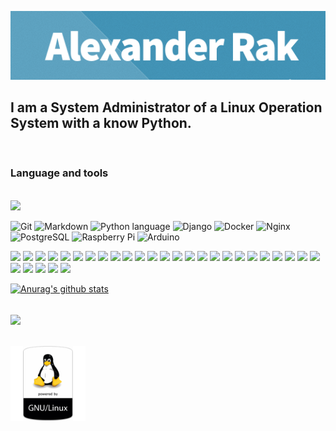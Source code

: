 ![](https://github.com/sor88/sor88/blob/main/assets/header.jpg?raw=true)


## I am a System Administrator of a Linux Operation System with a know Python.

<br>

### Language and tools
<p><br>
<img src="https://upload.wikimedia.org/wikipedia/commons/thumb/4/4b/Bash_Logo_Colored.svg/512px-Bash_Logo_Colored.svg.png" width=40>

![Git](https://img.shields.io/badge/git%20-%23F05033.svg?&style=for-the-badge&labelColor=black&logo=git&logoColor=white)
![Markdown](https://img.shields.io/badge/markdown-%23000000.svg?&style=for-the-badge&labelColor=black&logo=markdown&logoColor=white)
![Python language](https://img.shields.io/badge/python%20-%2314354C.svg?&style=for-the-badge&labelColor=black&logo=python&logoColor=white)
![Django](https://img.shields.io/badge/django%20-%23092E20.svg?&style=for-the-badge&labelColor=black&logo=django&logoColor=white)
![Docker](https://img.shields.io/badge/docker%20-%230db7ed.svg?&style=for-the-badge&labelColor=black&logo=docker&logoColor=white)
![Nginx](https://img.shields.io/badge/nginx%20-%23009639.svg?&style=for-the-badge&labelColor=black&logo=nginx&logoColor=white)
![PostgreSQL](https://img.shields.io/badge/postgres-%23316192.svg?&style=for-the-badge&labelColor=black&logo=postgresql&logoColor=white)
![Raspberry Pi](https://img.shields.io/badge/-Raspberry%20Pi-C51A4A?style=for-the-badge&labelColor=black&logo=Raspberry-Pi)
![Arduino](https://img.shields.io/badge/-Arduino-00979D?style=for-the-badge&labelColor=black&logo=Arduino&logoColor=white)

![](https://img.shields.io/badge/-Bash-blue)
![](https://img.shields.io/badge/-Python-blue)
![](https://img.shields.io/badge/ddWRT-OpenWrt-blue)
![](https://img.shields.io/badge/-nginx-blue)
![](https://img.shields.io/badge/-apache-blue)
![](https://img.shields.io/badge/-httpd-blue)
![](https://img.shields.io/badge/-python-blue)
![](https://img.shields.io/badge/proxy-squid-blue)
![](https://img.shields.io/badge/-exim-blue)
![](https://img.shields.io/badge/-communigate-blue)
![](https://img.shields.io/badge/pgsql-mysql-blue)
![](https://img.shields.io/badge/pxe-ltsp-blue)
![](https://img.shields.io/badge/Qemu-KVM-blue)
![](https://img.shields.io/badge/zabbix-blue)
![](https://img.shields.io/badge/ansible-puppet-blue)
![](https://img.shields.io/badge/nftables-firewall-blue)
![](https://img.shields.io/badge/SOHO-blue)
![](https://img.shields.io/badge/dns-blue)
![](https://img.shields.io/badge/dhcp-blue)
![](https://img.shields.io/badge/1C-blue)
![](https://img.shields.io/badge/tftp-proftpd-blue)
![](https://img.shields.io/badge/-haproxy-blue)
![](https://img.shields.io/badge/corosync-pacemaker-blue)
![](https://img.shields.io/badge/nfs-blue)
![](https://img.shields.io/badge/corosync-pacemaker-blue)
![](https://img.shields.io/badge/Opennebula-blue)
![](https://img.shields.io/badge/proxmox-blue)
![](https://img.shields.io/badge/oVirt-blue)
![](https://img.shields.io/badge/CryptoLUKS-blue) 
![](https://img.shields.io/badge/Jenkins-blue)


[![Anurag's github stats](https://github-readme-stats.vercel.app/api?username=sor88)](https://github.com/anuraghazra/github-readme-stats)
<a href="https://github.com/anuraghazra/convoychat">
  
  <br>
  <img align="center" src="https://github-readme-stats.vercel.app/api/top-langs/?username=sor88&theme=tokyonight&hide_langs_below=1&layout=compact" />
</a>
<br>
<br>
<br>
<img src="https://github.com/sor88/sor88/blob/main/assets/linux.png?raw=true" width=120/>



<!--
**sor88/sor88** is a ✨ _special_ ✨ repository because its `README.md` (this file) appears on your GitHub profile.

Here are some ideas to get you started:

- 🔭 I’m currently working on ...
- 🌱 I’m currently learning ...
- 👯 I’m looking to collaborate on ...
- 🤔 I’m looking for help with ...
- 💬 Ask me about ...
- 📫 How to reach me: ...
- 😄 Pronouns: ...
- ⚡ Fun fact: ...
-->
